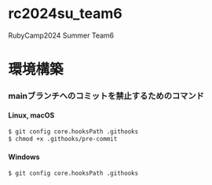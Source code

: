 # rc2024su_team6
RubyCamp2024 Summer Team6

# 環境構築

### mainブランチへのコミットを禁止するためのコマンド
#### Linux, macOS
```sh
$ git config core.hooksPath .githooks
$ chmod +x .githooks/pre-commit
```

#### Windows
```sh
$ git config core.hooksPath .githooks
```

